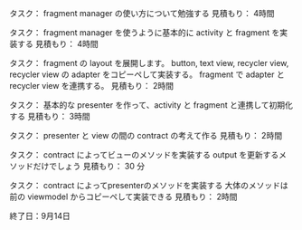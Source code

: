 タスク： fragment manager の使い方について勉強する
見積もり： 4時間

タスク： fragment manager を使うように基本的に activity と fragment を実装する
見積もり： 4時間

タスク： 
fragment の layout を展開します。
button, text view, recycler view, recycler view の adapter をコピーペして実装する。
fragment で adapter と recycler view を連携する。
見積もり： 2時間

タスク： 基本的な presenter を作って、activity と fragment と連携して初期化する
見積もり： 3時間

タスク： presenter と view の間の contract の考えて作る
見積もり： 2時間

タスク： 
contract によってビューのメソッドを実装する
  output を更新するメソッドだけでしょう
見積もり： 30 分

タスク： 
contract によってpresenterのメソッドを実装する
  大体のメソッドは前の viewmodel からコピーペして実装できる
見積もり： 2時間

終了日：9月14日
